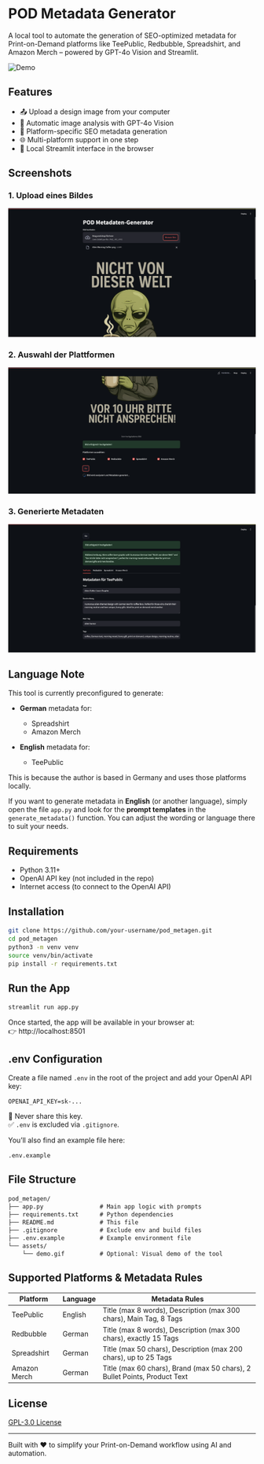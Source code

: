 # POD Metadata Generator

A local tool to automate the generation of SEO-optimized metadata for Print-on-Demand platforms like TeePublic, Redbubble, Spreadshirt, and Amazon Merch – powered by GPT-4o Vision and Streamlit.

![Demo](assets/demo.gif)

## Features

- 📤 Upload a design image from your computer
- 🤖 Automatic image analysis with GPT-4o Vision
- 📝 Platform-specific SEO metadata generation
- 🌐 Multi-platform support in one step
- 🧠 Local Streamlit interface in the browser


## Screenshots

### 1. Upload eines Bildes
![Upload Screenshot](assets/Screenshot_1.png)

### 2. Auswahl der Plattformen
![Platform Selection Screenshot](assets/Screenshot_2.png)

### 3. Generierte Metadaten
![Generated Metadata Screenshot](assets/Screenshot_3.png)



## Language Note

This tool is currently preconfigured to generate:

- **German** metadata for:
  - Spreadshirt
  - Amazon Merch

- **English** metadata for:
  - TeePublic

This is because the author is based in Germany and uses those platforms locally.

If you want to generate metadata in **English** (or another language), simply open the file `app.py` and look for the **prompt templates** in the `generate_metadata()` function. You can adjust the wording or language there to suit your needs.

## Requirements

- Python 3.11+
- OpenAI API key (not included in the repo)
- Internet access (to connect to the OpenAI API)

## Installation

```bash
git clone https://github.com/your-username/pod_metagen.git
cd pod_metagen
python3 -m venv venv
source venv/bin/activate
pip install -r requirements.txt
```

## Run the App

```bash
streamlit run app.py
```

Once started, the app will be available in your browser at:  
👉 http://localhost:8501

## .env Configuration

Create a file named `.env` in the root of the project and add your OpenAI API key:

```
OPENAI_API_KEY=sk-...
```

🚫 Never share this key.  
✅ `.env` is excluded via `.gitignore`.

You’ll also find an example file here:
```
.env.example
```

## File Structure

```
pod_metagen/
├── app.py                # Main app logic with prompts
├── requirements.txt      # Python dependencies
├── README.md             # This file
├── .gitignore            # Exclude env and build files
├── .env.example          # Example environment file
└── assets/
    └── demo.gif          # Optional: Visual demo of the tool
```

## Supported Platforms & Metadata Rules

| Platform       | Language | Metadata Rules                                                                 |
|----------------|----------|---------------------------------------------------------------------------------|
| TeePublic      | English  | Title (max 8 words), Description (max 300 chars), Main Tag, 8 Tags             |
| Redbubble      | German   | Title (max 8 words), Description (max 300 chars), exactly 15 Tags              |
| Spreadshirt    | German   | Title (max 50 chars), Description (max 200 chars), up to 25 Tags              |
| Amazon Merch   | German   | Title (max 60 chars), Brand (max 50 chars), 2 Bullet Points, Product Text     |

## License

[GPL-3.0 License](LICENSE)

---

Built with ❤️ to simplify your Print-on-Demand workflow using AI and automation.
